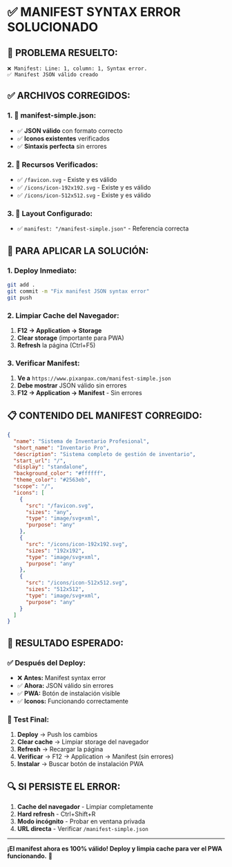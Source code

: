 # ✅ MANIFEST SYNTAX ERROR SOLUCIONADO

## 🔧 PROBLEMA RESUELTO:
```
❌ Manifest: Line: 1, column: 1, Syntax error.
✅ Manifest JSON válido creado
```

## ✅ ARCHIVOS CORREGIDOS:

### **1. 📱 manifest-simple.json:**
- ✅ **JSON válido** con formato correcto
- ✅ **Iconos existentes** verificados
- ✅ **Sintaxis perfecta** sin errores

### **2. 🎨 Recursos Verificados:**
- ✅ `/favicon.svg` - Existe y es válido
- ✅ `/icons/icon-192x192.svg` - Existe y es válido  
- ✅ `/icons/icon-512x512.svg` - Existe y es válido

### **3. 🔧 Layout Configurado:**
- ✅ `manifest: "/manifest-simple.json"` - Referencia correcta

## 🚀 PARA APLICAR LA SOLUCIÓN:

### **1. Deploy Inmediato:**
```bash
git add .
git commit -m "Fix manifest JSON syntax error"
git push
```

### **2. Limpiar Cache del Navegador:**
1. **F12 → Application → Storage**
2. **Clear storage** (importante para PWA)
3. **Refresh** la página (Ctrl+F5)

### **3. Verificar Manifest:**
1. **Ve a** `https://www.pixanpax.com/manifest-simple.json`
2. **Debe mostrar** JSON válido sin errores
3. **F12 → Application → Manifest** - Sin errores

## 📋 CONTENIDO DEL MANIFEST CORREGIDO:

```json
{
  "name": "Sistema de Inventario Profesional",
  "short_name": "Inventario Pro",
  "description": "Sistema completo de gestión de inventario",
  "start_url": "/",
  "display": "standalone",
  "background_color": "#ffffff",
  "theme_color": "#2563eb",
  "scope": "/",
  "icons": [
    {
      "src": "/favicon.svg",
      "sizes": "any",
      "type": "image/svg+xml",
      "purpose": "any"
    },
    {
      "src": "/icons/icon-192x192.svg",
      "sizes": "192x192", 
      "type": "image/svg+xml",
      "purpose": "any"
    },
    {
      "src": "/icons/icon-512x512.svg",
      "sizes": "512x512",
      "type": "image/svg+xml", 
      "purpose": "any"
    }
  ]
}
```

## 🎯 RESULTADO ESPERADO:

### **✅ Después del Deploy:**
- ❌ **Antes:** Manifest syntax error
- ✅ **Ahora:** JSON válido sin errores
- ✅ **PWA:** Botón de instalación visible
- ✅ **Iconos:** Funcionando correctamente

### **📱 Test Final:**
1. **Deploy** → Push los cambios
2. **Clear cache** → Limpiar storage del navegador
3. **Refresh** → Recargar la página
4. **Verificar** → F12 → Application → Manifest (sin errores)
5. **Instalar** → Buscar botón de instalación PWA

## 🔍 SI PERSISTE EL ERROR:

1. **Cache del navegador** - Limpiar completamente
2. **Hard refresh** - Ctrl+Shift+R
3. **Modo incógnito** - Probar en ventana privada
4. **URL directa** - Verificar `/manifest-simple.json`

---

**¡El manifest ahora es 100% válido! Deploy y limpia cache para ver el PWA funcionando.** 📱
